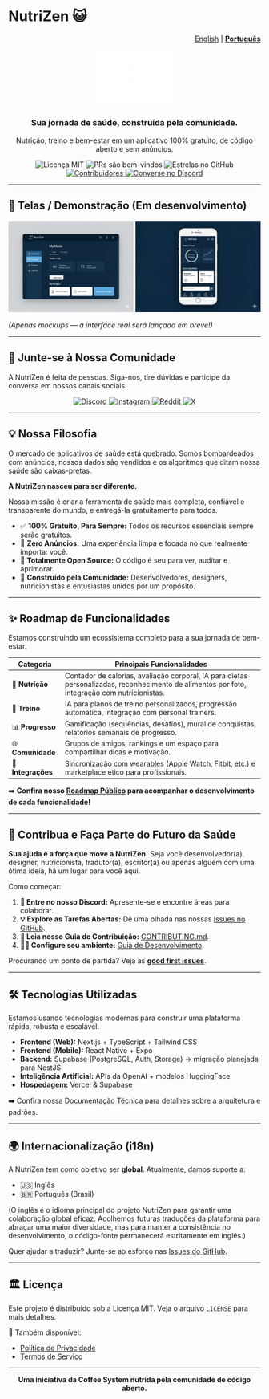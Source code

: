# NutriZen 😺
<p align="right"><a href="README.md">English</a> | <a href="README.pt-BR.md"><strong>Português</strong></a></p>

<p align="center">
  <img src="https://raw.githubusercontent.com/Coffee-System/nutrizen/main/design/images/logo_3.png" alt="Logo da NutriZen" width="150"/>
</p>

<h3 align="center">Sua jornada de saúde, construída pela comunidade.</h3>

<p align="center">
  Nutrição, treino e bem-estar em um aplicativo 100% gratuito, de código aberto e sem anúncios.
</p>

<p align="center">
    <img src="https://img.shields.io/badge/license-MIT-blue.svg" alt="Licença MIT">
    <img src="https://img.shields.io/badge/PRs-welcome-brightgreen.svg" alt="PRs são bem-vindos">
    <img src="https://img.shields.io/github/stars/Coffee-System/nutrizen?style=social" alt="Estrelas no GitHub">
    <a href="https://github.com/Coffee-System/nutrizen/graphs/contributors">
        <img src="https://img.shields.io/github/contributors/Coffee-System/nutrizen.svg" alt="Contribuidores">
    </a>
    <a href="https://discord.gg/VpmkEKMa7D">
        <img src="https://img.shields.io/discord/1418265631987466254?color=7289DA&label=Discord&logo=discord&logoColor=white" alt="Converse no Discord">
    </a>
</p>

---

## 📸 Telas / Demonstração (Em desenvolvimento)

<p align="center">
  <img src="design/images/demo_1.png" width="250" alt="Tela de demonstração do NutriZen"/>
  <img src="design/images/demo_2.png" width="250" alt="Tela de demonstração do NutriZen"/>
</p>

*(Apenas mockups — a interface real será lançada em breve!)*

---

## 💬 Junte-se à Nossa Comunidade

A NutriZen é feita de pessoas. Siga-nos, tire dúvidas e participe da conversa em nossos canais sociais.

<p align="center">
  <a href="https://discord.gg/VpmkEKMa7D">
    <img src="https://img.shields.io/badge/Discord-7289DA?style=for-the-badge&logo=discord&logoColor=white" alt="Discord">
  </a>
  <a href="https://www.instagram.com/nutrizenappofficial/">
    <img src="https://img.shields.io/badge/Instagram-E4405F?style=for-the-badge&logo=instagram&logoColor=white" alt="Instagram">
  </a>
  <a href="https://www.reddit.com/r/NutrizenApp">
    <img src="https://img.shields.io/badge/Reddit-FF4500?style=for-the-badge&logo=reddit&logoColor=white" alt="Reddit">
  </a>
  <a href="https://x.com/nutrizenapp">
    <img src="https://img.shields.io/badge/X-000000?style=for-the-badge&logo=X&logoColor=white" alt="X">
  </a>
</p>

---

## 💡 Nossa Filosofia

O mercado de aplicativos de saúde está quebrado. Somos bombardeados com anúncios, nossos dados são vendidos e os algoritmos que ditam nossa saúde são caixas-pretas.

**A NutriZen nasceu para ser diferente.**

Nossa missão é criar a ferramenta de saúde mais completa, confiável e transparente do mundo, e entregá-la gratuitamente para todos.

* ✅ **100% Gratuito, Para Sempre:** Todos os recursos essenciais sempre serão gratuitos.
* 📢 **Zero Anúncios:** Uma experiência limpa e focada no que realmente importa: você.
* 📖 **Totalmente Open Source:** O código é seu para ver, auditar e aprimorar.
* 🤝 **Construído pela Comunidade:** Desenvolvedores, designers, nutricionistas e entusiastas unidos por um propósito.

---

## ✨ Roadmap de Funcionalidades

Estamos construindo um ecossistema completo para a sua jornada de bem-estar.

| Categoria | Principais Funcionalidades |
|---|---|
| 🥗 **Nutrição** | Contador de calorias, avaliação corporal, IA para dietas personalizadas, reconhecimento de alimentos por foto, integração com nutricionistas. |
| 💪 **Treino** | IA para planos de treino personalizados, progressão automática, integração com personal trainers. |
| 📊 **Progresso** | Gamificação (sequências, desafios), mural de conquistas, relatórios semanais de progresso. |
| 🌐 **Comunidade** | Grupos de amigos, rankings e um espaço para compartilhar dicas e motivação. |
| 🔗 **Integrações**| Sincronização com wearables (Apple Watch, Fitbit, etc.) e marketplace ético para profissionais. |

➡️ **Confira nosso [Roadmap Público](https://github.com/orgs/Coffee-System/projects/1/views/1) para acompanhar o desenvolvimento de cada funcionalidade!**

---

## 🚀 Contribua e Faça Parte do Futuro da Saúde

**Sua ajuda é a força que move a NutriZen.** Seja você desenvolvedor(a), designer, nutricionista, tradutor(a), escritor(a) ou apenas alguém com uma ótima ideia, há um lugar para você aqui.

Como começar:

1.  **💬 Entre no nosso Discord:** Apresente-se e encontre áreas para colaborar.
2.  **💡 Explore as Tarefas Abertas:** Dê uma olhada nas nossas [Issues no GitHub](https://github.com/Coffee-System/nutrizen/issues).
3.  **📖 Leia nosso Guia de Contribuição:** [CONTRIBUTING.md](CONTRIBUTING.md).
4.  **👨‍💻 Configure seu ambiente:** [Guia de Desenvolvimento](DEVELOPMENT.md).

Procurando um ponto de partida? Veja as [**good first issues**](https://github.com/Coffee-System/nutrizen/labels/good%20first%20issue).

---

## 🛠️ Tecnologias Utilizadas

Estamos usando tecnologias modernas para construir uma plataforma rápida, robusta e escalável.

* **Frontend (Web):** Next.js + TypeScript + Tailwind CSS
* **Frontend (Mobile):** React Native + Expo
* **Backend:** Supabase (PostgreSQL, Auth, Storage) → migração planejada para NestJS
* **Inteligência Artificial:** APIs da OpenAI + modelos HuggingFace
* **Hospedagem:** Vercel & Supabase

➡️ Confira nossa [Documentação Técnica](/docs) para detalhes sobre a arquitetura e padrões.

---

## 🌍 Internacionalização (i18n)

A NutriZen tem como objetivo ser **global**.
Atualmente, damos suporte a:
- 🇺🇸 Inglês
- 🇧🇷 Português (Brasil)

(O inglês é o idioma principal do projeto NutriZen para garantir uma colaboração global eficaz. Acolhemos futuras traduções da plataforma para abraçar uma maior diversidade, mas para manter a consistência no desenvolvimento, o código-fonte permanecerá estritamente em inglês.)

Quer ajudar a traduzir? Junte-se ao esforço nas [Issues do GitHub](https://github.com/Coffee-System/nutrizen/issues).

---

## 🏛️ Licença

Este projeto é distribuído sob a Licença MIT. Veja o arquivo `LICENSE` para mais detalhes.

📄 Também disponível:
- [Política de Privacidade](legal/PRIVACY_POLICY.md)
- [Termos de Serviço](legal/TERMS_OF_SERVICE.md)

---

<p align="center">
  <strong>Uma iniciativa da Coffee System nutrida pela comunidade de código aberto.</strong>
</p>
